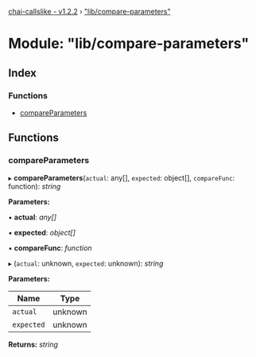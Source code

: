 [chai-callslike - v1.2.2](../README.md) › ["lib/compare-parameters"](_lib_compare_parameters_.md)

# Module: "lib/compare-parameters"

## Index

### Functions

* [compareParameters](_lib_compare_parameters_.md#compareparameters)

## Functions

###  compareParameters

▸ **compareParameters**(`actual`: any[], `expected`: object[], `compareFunc`: function): *string*

**Parameters:**

▪ **actual**: *any[]*

▪ **expected**: *object[]*

▪ **compareFunc**: *function*

▸ (`actual`: unknown, `expected`: unknown): *string*

**Parameters:**

Name | Type |
------ | ------ |
`actual` | unknown |
`expected` | unknown |

**Returns:** *string*

